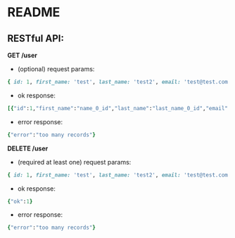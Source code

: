 # README

## RESTful API:

**GET /user**
* (optional) request params: 
```ruby
{ id: 1, first_name: 'test', last_name: 'test2', email: 'test@test.com', gov_id_number: '123342-OP-32', single_result: 'false' }
```
* ok response: 
```ruby
[{"id":1,"first_name":"name_0_id","last_name":"last_name_0_id","email":"test_id_0@test.com","gov_id_number":"0235-id-0","gov_id_type":"ID"},{"id":2,"first_name":"name_0_ssn","last_name":"last_name_0_ssn","email":"test_ssn_0@test.com","gov_id_number":"0235-ssn-0","gov_id_type":"SSN"}]
```
* error response:
```ruby
{"error":"too many records"}
```

**DELETE /user**
* (required at least one) request params:
```ruby
{ id: 1, first_name: 'test', last_name: 'test2', email: 'test@test.com', gov_id_number: '123342-OP-32'}
```
* ok response:
```ruby
{"ok":1}
```
* error response:
```ruby
{"error":"too many records"}
```